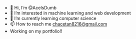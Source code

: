 - 👋 Hi, I’m @AceIsDumb
- 👀 I’m interested in machine learning and web development
- 🌱 I’m currently learning computer science
- 📫 How to reach me chacetan8216@gmail.com
- Working on my portfolio!!
